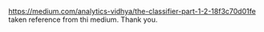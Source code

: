 https://medium.com/analytics-vidhya/the-classifier-part-1-2-18f3c70d01fe  taken reference from thi medium.
Thank you.
